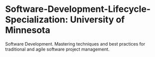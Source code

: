 # Software-Development-Lifecycle-Specialization: University of Minnesota
Software Development. Mastering techniques and best practices for traditional and agile software project management.


